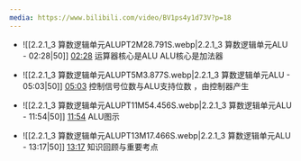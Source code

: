 ```yaml
---
media: https://www.bilibili.com/video/BV1ps4y1d73V?p=18
---
```


- ![[2.2.1_3 算数逻辑单元ALUPT2M28.791S.webp|2.2.1_3 算数逻辑单元ALU - 02:28|50]] [02:28](https://www.bilibili.com/video/BV1ps4y1d73V?p=18&t=148.790719#t=02:28.79) 运算器核心是ALU  ALU核心是加法器
- ![[2.2.1_3 算数逻辑单元ALUPT5M3.877S.webp|2.2.1_3 算数逻辑单元ALU - 05:03|50]] [05:03](https://www.bilibili.com/video/BV1ps4y1d73V?p=18&t=303.877347#t=05:03.88)   控制信号位数与ALU支持位数  ，由控制器产生
 - ![[2.2.1_3 算数逻辑单元ALUPT11M54.456S.webp|2.2.1_3 算数逻辑单元ALU - 11:54|50]] [11:54](https://www.bilibili.com/video/BV1ps4y1d73V?p=18&t=714.455907#t=11:54.46)  ALU图示

- ![[2.2.1_3 算数逻辑单元ALUPT13M17.466S.webp|2.2.1_3 算数逻辑单元ALU - 13:17|50]] [13:17](https://www.bilibili.com/video/BV1ps4y1d73V?p=18&t=797.466458#t=13:17.47) 知识回顾与重要考点